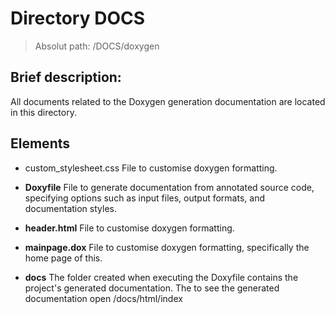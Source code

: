 
# Directory DOCS

> Absolut path: /DOCS/doxygen

## Brief description:
All documents related to the Doxygen generation documentation are located in this directory.

## Elements
 - custom_stylesheet.css
 File to customise doxygen formatting.

 - **Doxyfile**
  File to generate documentation from annotated source code, specifying options such as input files, output formats, and documentation styles.

 - **header.html**
 File to customise doxygen formatting.

 - **mainpage.dox**
  File to customise doxygen formatting, specifically the home page of this.

- **docs** 
The folder created when executing the Doxyfile contains the project's generated documentation.
The to see the generated documentation open /docs/html/index
